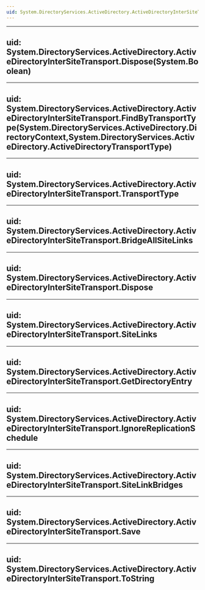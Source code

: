 ```yaml
---
uid: System.DirectoryServices.ActiveDirectory.ActiveDirectoryInterSiteTransport
---
```


---
uid: System.DirectoryServices.ActiveDirectory.ActiveDirectoryInterSiteTransport.Dispose(System.Boolean)
---

---
uid: System.DirectoryServices.ActiveDirectory.ActiveDirectoryInterSiteTransport.FindByTransportType(System.DirectoryServices.ActiveDirectory.DirectoryContext,System.DirectoryServices.ActiveDirectory.ActiveDirectoryTransportType)
---

---
uid: System.DirectoryServices.ActiveDirectory.ActiveDirectoryInterSiteTransport.TransportType
---

---
uid: System.DirectoryServices.ActiveDirectory.ActiveDirectoryInterSiteTransport.BridgeAllSiteLinks
---

---
uid: System.DirectoryServices.ActiveDirectory.ActiveDirectoryInterSiteTransport.Dispose
---

---
uid: System.DirectoryServices.ActiveDirectory.ActiveDirectoryInterSiteTransport.SiteLinks
---

---
uid: System.DirectoryServices.ActiveDirectory.ActiveDirectoryInterSiteTransport.GetDirectoryEntry
---

---
uid: System.DirectoryServices.ActiveDirectory.ActiveDirectoryInterSiteTransport.IgnoreReplicationSchedule
---

---
uid: System.DirectoryServices.ActiveDirectory.ActiveDirectoryInterSiteTransport.SiteLinkBridges
---

---
uid: System.DirectoryServices.ActiveDirectory.ActiveDirectoryInterSiteTransport.Save
---

---
uid: System.DirectoryServices.ActiveDirectory.ActiveDirectoryInterSiteTransport.ToString
---
